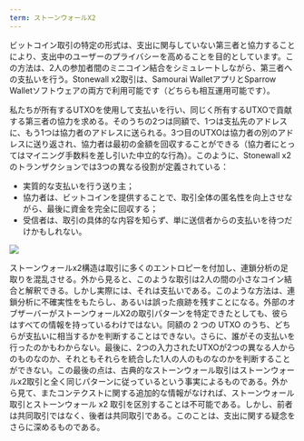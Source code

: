 ```yaml
---
term: ストーンウォールX2
---
```

ビットコイン取引の特定の形式は、支出に関与していない第三者と協力することにより、支出中のユーザーのプライバシーを高めることを目的としています。この方法は、2人の参加者間のミニコイン結合をシミュレートしながら、第三者への支払いを行う。Stonewall x2取引は、Samourai WalletアプリとSparrow Walletソフトウェアの両方で利用可能です（どちらも相互運用可能です）。

私たちが所有するUTXOを使用して支払いを行い、同じく所有するUTXOで貢献する第三者の協力を求める。そのうちの2つは同額で、1つは支払先のアドレスに、もう1つは協力者のアドレスに送られる。3つ目のUTXOは協力者の別のアドレスに送り返され、協力者は最初の金額を回収することができる（協力者にとってはマイニング手数料を差し引いた中立的な行為）。このように、Stonewall x2のトランザクションでは3つの異なる役割が定義されている：


- 実質的な支払いを行う送り主；
- 協力者は、ビットコインを提供することで、取引全体の匿名性を向上させながら、最後に資金を完全に回収する；
- 受信者は、取引の具体的な内容を知らず、単に送信者からの支払いを待つだけかもしれない。

![](../../dictionnaire/assets/3.webp)

ストーンウォールx2構造は取引に多くのエントロピーを付加し、連鎖分析の足取りを混乱させる。外から見ると、このような取引は2人の間の小さなコイン結合と解釈できる。しかし実際には、それは支払いである。このような方法は、連鎖分析に不確実性をもたらし、あるいは誤った痕跡を残すことになる。外部のオブザーバーがストーンウォールX2の取引パターンを特定できたとしても、彼らはすべての情報を持っているわけではない。同額の 2 つの UTXO のうち、どちらが支払いに相当するかを判断することはできない。さらに、誰がその支払いを行ったのかもわからない。最後に、2つの入力されたUTXOが2つの異なる人からのものなのか、それともそれらを統合した1人の人のものなのかを判断することができない。この最後の点は、古典的なストーンウォール取引はストーンウォールx2取引と全く同じパターンに従っているという事実によるものである。外から見て、またコンテクストに関する追加的な情報がなければ、ストーンウォール取引とストーンウォール x2 取引を区別することは不可能である。しかし、前者は共同取引ではなく、後者は共同取引である。このことは、支出に関する疑念をさらに深めるものである。